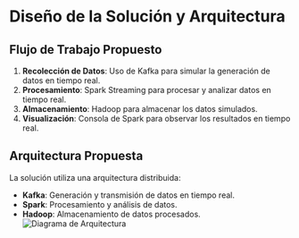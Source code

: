 # Diseño de la Solución y Arquitectura

## Flujo de Trabajo Propuesto
1. **Recolección de Datos**: Uso de Kafka para simular la generación de datos en tiempo real.
2. **Procesamiento**: Spark Streaming para procesar y analizar datos en tiempo real.
3. **Almacenamiento**: Hadoop para almacenar los datos simulados.
4. **Visualización**: Consola de Spark para observar los resultados en tiempo real.

## Arquitectura Propuesta
La solución utiliza una arquitectura distribuida:
- **Kafka**: Generación y transmisión de datos en tiempo real.
- **Spark**: Procesamiento y análisis de datos.
- **Hadoop**: Almacenamiento de datos procesados.
![Diagrama de Arquitectura](Danimc1010-patch-1/img/Diagrama.png)

